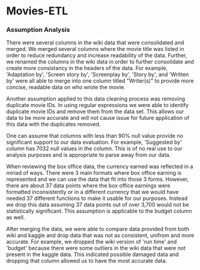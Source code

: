 # Movies-ETL

### Assumption Analysis

There were several columns in the wiki data that were consolidated and merged.  We merged several columns where the movie title was listed in order to reduce redundancy and increase readability of the data.  Further, we renamed the columns in the wiki data in order to further consolidate and create more consistancy in the headers of the data.  For example, 'Adaptation by', 'Screen story by', 'Screenplay by', 'Story by', and 'Written by' were all able to merge into one column titled "Writer(s)" to provide more concise, readable data on who wrote the movie. 

Another assumption applied to this data cleaning process was removing duplicate movie IDs.  In using regular expressions we were able to identify duplicate movie IDs and remove them from the data set. This allows our data to be more accurate and will not cause issue for future application of this data with the duplicates removed.

One can assume that columns with less than 90% null value provide no significant support to our data evaluation.  For example, 'Suggested by' column has 7032 null values in the column.  This is of no real use to our analysis purposes and is appropriate to parse away from our data.

When reviewing the box office data, the currency earned was reflected in a miriad of ways.  There were 3 main formats where box office earning is represented and we can use the data that fit into those 3 forms.  However, there are about 37 data points where the box office earnings were formatted inconsistently or in a different currency that we would have needed 37 different functions to make it usable for our purposes.  Instead we drop this data assuming 37 data points out of over 3,700 would not be statistically significant.  This assumption is applicable to the budget column as well.

After merging the data, we were able to compare data provided from both wiki and kaggle and drop data that was not as consistent, unifrom and more accurate.  For example, we dropped the wiki version of 'run time' and 'budget' because there were some outliers in the wiki data that were not present in the kaggle data.  This indicated possible damaged data and dropping that column allowed us to have the most accurate data. 

